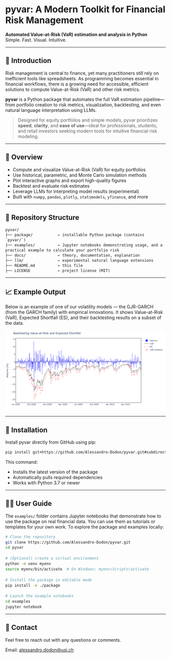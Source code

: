 # pyvar: A Modern Toolkit for Financial Risk Management

**Automated Value-at-Risk (VaR) estimation and analysis in Python**  
Simple. Fast. Visual. Intuitive.

---

## 📘 Introduction

Risk management is central to finance, yet many practitioners still rely on inefficient tools like spreadsheets. As programming becomes essential in financial workflows, there is a growing need for accessible, efficient solutions to compute Value-at-Risk (VaR) and other risk metrics.

**pyvar** is a Python package that automates the full VaR estimation pipeline—from portfolio creation to risk metrics, visualization, backtesting, and even natural language interpretation using LLMs.

> Designed for equity portfolios and simple models, pyvar prioritizes **speed**, **clarity**, and **ease of use**—ideal for professionals, students, and retail investors seeking modern tools for intuitive financial risk modeling.

---

## 🧠 Overview

- Compute and visualize Value-at-Risk (VaR) for equity portfolios
- Use historical, parametric, and Monte Carlo simulation methods
- Plot interactive graphs and export high-quality figures
- Backtest and evaluate risk estimates
- Leverage LLMs for interpreting model results (experimental)
- Built with `numpy`, `pandas`, `plotly`, `statsmodels`, `yfinance`, and more

---

## 📂 Repository Structure

```plaintext
pyvar/
├── package/           ← installable Python package (contains `pyvar/`)
├── examples/          ← Jupyter notebooks demonstrating usage, and a practical example to calculate your portfolio risk
├── docs/              ← theory, documentation, explanation
├── llm/               ← experimental natural language extensions
├── README.md          ← this file
├── LICENSE            ← project license (MIT)
```

---

## 📈 Example Output

Below is an example of one of our volatility models — the GJR-GARCH (from the GARCH family) with empirical innovations. It shows Value-at-Risk (VaR), Expected Shortfall (ES), and their backtesting results on a subset of the data.

![Example](garch_backtest_subset.png)

---

## 🚀 Installation

Install pyvar directly from GitHub using pip:

```bash
pip install git+https://github.com/Alessandro-Dodon/pyvar.git#subdirectory=package
```

This command:
- Installs the latest version of the package
- Automatically pulls required dependencies
- Works with Python 3.7 or newer

---

## 🧑‍💻 User Guide

The `examples/` folder contains Jupyter notebooks that demonstrate how to use the package on real financial data. You can use them as tutorials or templates for your own work.
To explore the package and examples locally:

```bash
# Clone the repository
git clone https://github.com/Alessandro-Dodon/pyvar.git
cd pyvar

# (Optional) create a virtual environment
python -m venv myenv
source myenv/bin/activate  # On Windows: myenv\Scripts\activate

# Install the package in editable mode
pip install -e ./package

# Launch the example notebooks
cd examples
jupyter notebook
```

---

## 📧 Contact

Feel free to reach out with any questions or comments.

Email: alessandro.dodon@usi.ch
